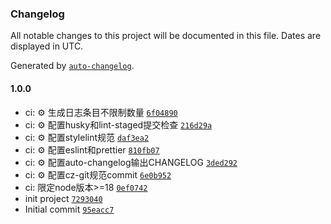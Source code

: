 ### Changelog

All notable changes to this project will be documented in this file. Dates are displayed in UTC.

Generated by [`auto-changelog`](https://github.com/CookPete/auto-changelog).

#### 1.0.0

- ci: ⚙️ 生成日志条目不限制数量 [`6f04890`](https://github.com/huatten/taro-vue-template/commit/6f04890855d8ee8e3c792408452de73a289de252)
- ci: ⚙️ 配置husky和lint-staged提交检查 [`216d29a`](https://github.com/huatten/taro-vue-template/commit/216d29a8962f5f220d0ce70b35293da298a81646)
- ci: ⚙️ 配置stylelint规范 [`daf3ea2`](https://github.com/huatten/taro-vue-template/commit/daf3ea2e077a044f913b5fc6feb0023e5f20b260)
- ci: ⚙️ 配置eslint和prettier [`810fb07`](https://github.com/huatten/taro-vue-template/commit/810fb072dc8bae1efcc851d1878472c457598c94)
- ci: ⚙️ 配置auto-changelog输出CHANGELOG [`3ded292`](https://github.com/huatten/taro-vue-template/commit/3ded292b4f5ddcf55c2699f7714dcf71d1a525b9)
- ci: ⚙️ 配置cz-git规范commit [`6e0b952`](https://github.com/huatten/taro-vue-template/commit/6e0b952b38ff540fc263c1021d6e8865b87881c4)
- ci: 限定node版本&gt;=18 [`0ef0742`](https://github.com/huatten/taro-vue-template/commit/0ef0742fc8dbcd063794e54418ebf3cf3b3f03c9)
- init project [`7293040`](https://github.com/huatten/taro-vue-template/commit/7293040aaada063ae066188e11026007f2dcb411)
- Initial commit [`95eacc7`](https://github.com/huatten/taro-vue-template/commit/95eacc7ef5cfadc92fd502674d09c6130011c7b1)
